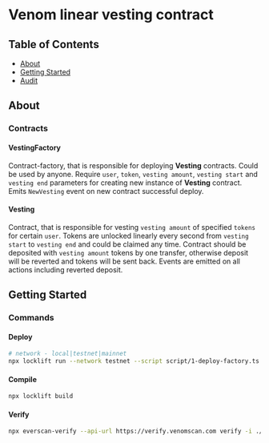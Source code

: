 # Venom linear vesting contract

## Table of Contents

- [About](#about)
- [Getting Started](#getting-started)
- [Audit](#audit)

## About

### Contracts
#### VestingFactory
Contract-factory, that is responsible for deploying **Vesting** contracts.
Could be used by anyone. Require `user`, `token`, `vesting amount`, `vesting start` and `vesting end`
parameters for creating new instance of **Vesting** contract.
Emits `NewVesting` event on new contract successful deploy.
#### Vesting
Contract, that is responsible for vesting `vesting amount` of specified `tokens` for certain `user`.
Tokens are unlocked linearly every second from `vesting start` to `vesting end` and could be claimed any time.
Contract should be deposited with `vesting amount` tokens by one transfer, otherwise deposit will be reverted
and tokens will be sent back. Events are emitted on all actions including reverted deposit.

## Getting Started
### Commands
#### Deploy
```bash
# network - local|testnet|mainnet
npx locklift run --network testnet --script script/1-deploy-factory.ts
```
#### Compile
```bash
npx locklift build
```

#### Verify
```bash
npx everscan-verify --api-url https://verify.venomscan.com verify -i ./ --license 'AGPL-3.0' --compiler-version bbbbeca6e6f22f9a2cd3f30021ca83aac1a1428d --linker-version 0.15.35 -I node_modules
```
